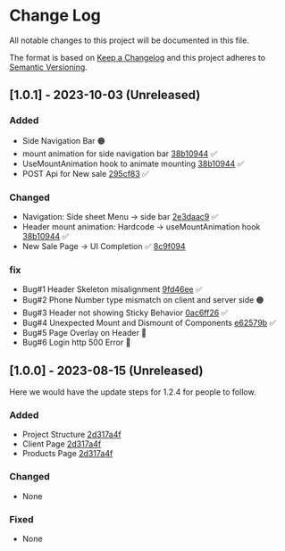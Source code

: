 # Change Log

All notable changes to this project will be documented in this file.

The format is based on [Keep a Changelog](http://keepachangelog.com/)
and this project adheres to [Semantic Versioning](http://semver.org/).

## [1.0.1] - 2023-10-03 (Unreleased)

### Added

- Side Navigation Bar 🟠
- mount animation for side navigation bar [38b10944](https://github.com/arjunmnath/shopapp-website/commit/38b1094426b9a69e9041a940ac24cc419b675307) ✅
- UseMountAnimation hook to animate mounting [38b10944](https://github.com/arjunmnath/shopapp-website/commit/38b1094426b9a69e9041a940ac24cc419b675307) ✅
- POST Api for New sale [295cf83](https://github.com/arjunmnath/shopapp-website/commit/295cf8320677ab2fbe34fa7e1fb149840cb961f1) ✅

### Changed

- Navigation: Side sheet Menu -> side bar [2e3daac9](https://github.com/arjunmnath/shopapp-website/commit/2e3daac9618f2bd7f820ef40c14240e31b8e9835) ✅
- Header mount animation: Hardcode -> useMountAnimation hook [38b10944](https://github.com/arjunmnath/shopapp-website/commit/38b1094426b9a69e9041a940ac24cc419b675307) ✅
- New Sale Page -> UI Completion ✅ [8c9f094](https://github.com/arjunmnath/shopapp-website/commit/8c9f094b36dec606a9995df67873a3936e3e49c9)

### fix

- Bug#1 Header Skeleton misalignment [9fd46ee](https://github.com/arjunmnath/shopapp-website/commit/9fd46ee42d4439fb9a74d94f73dba8aeec8f3003) ✅
- Bug#2 Phone Number type mismatch on client and server side 🟠
- Bug#3 Header not showing Sticky Behavior [0ac6ff26](https://github.com/arjunmnath/shopapp-website/commit/0ac6ff26e2b291b28320d5a71d04734ce665d8ae) ✅
- Bug#4 Unexpected Mount and Dismount of Components [e62579b](https://github.com/arjunmnath/shopapp-website/commit/e62579b78493ac4ba92d7e2e0fa5e4392db9f664) ✅
- Bug#5 Page Overlay on Header 🔴
- Bug#6 Login http 500 Error 🔴

## [1.0.0] - 2023-08-15 (Unreleased)

Here we would have the update steps for 1.2.4 for people to follow.

### Added

- Project Structure [2d317a4f](https://github.com/arjunmnath/shopapp-website/commit/2d317a4fd603fb09bfb320331ac58708d63d5c3f)
- Client Page [2d317a4f](https://github.com/arjunmnath/shopapp-website/commit/2d317a4fd603fb09bfb320331ac58708d63d5c3f)
- Products Page [2d317a4f](https://github.com/arjunmnath/shopapp-website/commit/2d317a4fd603fb09bfb320331ac58708d63d5c3f)

### Changed

- None

### Fixed

- None
